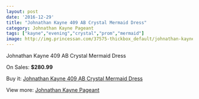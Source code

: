 ```yaml
---
layout: post
date: '2016-12-29'
title: "Johnathan Kayne 409 AB Crystal Mermaid Dress"
category: Johnathan Kayne Pageant
tags: ["kayne","evening","crystal","prom","mermaid"]
image: http://img.princessan.com/37575-thickbox_default/johnathan-kayne-409-ab-crystal-mermaid-dress.jpg
---
```

Johnathan Kayne 409 AB Crystal Mermaid Dress

On Sales: **$280.99**
<a href="https://www.princessan.com/en/17443-johnathan-kayne-409-ab-crystal-mermaid-dress.html"><amp-img layout="responsive" width="600" height="600" src="//img.princessan.com/37575-thickbox_default/johnathan-kayne-409-ab-crystal-mermaid-dress.jpg" alt="Johnathan Kayne 409 AB Crystal Mermaid Dress 0" /></a>

Buy it: [Johnathan Kayne 409 AB Crystal Mermaid Dress](https://www.princessan.com/en/17443-johnathan-kayne-409-ab-crystal-mermaid-dress.html "Johnathan Kayne 409 AB Crystal Mermaid Dress")

View more: [Johnathan Kayne Pageant](https://www.princessan.com/en/147- "Johnathan Kayne Pageant")